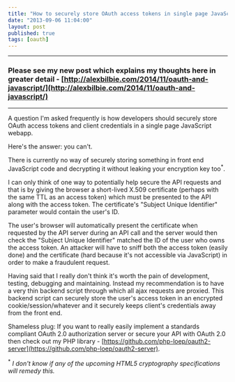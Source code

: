 ```yaml
---
title: "How to securely store OAuth access tokens in single page JavaScript web apps"
date: "2013-09-06 11:04:00"
layout: post
published: true
tags: [oauth]
---
```


---

### Please see my new post which explains my thoughts here in greater detail - [http://alexbilbie.com/2014/11/oauth-and-javascript/](http://alexbilbie.com/2014/11/oauth-and-javascript/)

---

A question I'm asked frequently is how developers should securely store OAuth access tokens and client credentials in a single page JavaScript webapp.

Here's the answer: you can't.

There is currently no way of securely storing something in front end JavaScript code and decrypting it without leaking your encryption key too<sup>*</sup>.

I can only think of one way to potentially help secure the API requests and that is by giving the browser a short-lived X.509 certificate (perhaps with the same TTL as an access token) which must be presented to the API along with the access token. The certificate's "Subject Unique Identifier" parameter would contain the user's ID.

The user's browser will automatically present the certificate when requested by the API server during an API call and the server would then check the "Subject Unique Identifier" matched the ID of the user who owns the access token. An attacker will have to sniff both the access token (easily done) and the certificate (hard because it's not accessible via JavaScript) in order to make a fraudulent request.

Having said that I really don't think it's worth the pain of development, testing, debugging and maintaining. Instead my recommendation is to have a very thin backend script through which all ajax requests are proxied. This backend script can securely store the user's access token in an encrypted cookie/session/whatever and it securely keeps client's credentials away from the front end.

Shameless plug: If you want to really easily implement a standards compliant OAuth 2.0 authorization server or secure your API with OAuth 2.0 then check out my PHP library - [https://github.com/php-loep/oauth2-server](https://github.com/php-loep/oauth2-server).

<sup>*</sup> _I don't know if any of the upcoming HTML5 cryptography specifications will remedy this._

